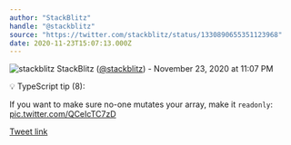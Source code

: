 ```yaml
---
author: "StackBlitz"
handle: "@stackblitz"
source: "https://twitter.com/stackblitz/status/1330890655351123968"
date: 2020-11-23T15:07:13.000Z
---
```

![stackblitz](https://pbs.twimg.com/profile_images/1579877335188221967/nadl7xwv_normal.jpg)
StackBlitz ([@stackblitz](https://twitter.com/stackblitz)) - November 23, 2020 at 11:07 PM

💡 TypeScript tip (8):

If you want to make sure no-one mutates your array, make it `readonly`: [pic.twitter.com/QCeIcTC7zD](https://twitter.com/stackblitz/status/1330890655351123968/video/1)

[Tweet link](https://twitter.com/stackblitz/status/1330890655351123968)